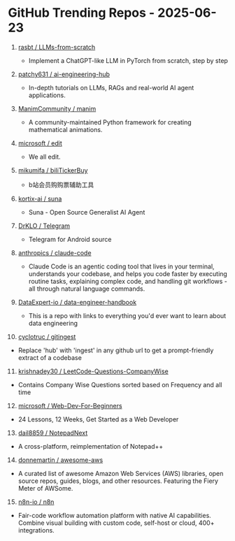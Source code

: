 # GitHub Trending Repos - 2025-06-23

1. [rasbt /    LLMs-from-scratch](https://github.com/rasbt/LLMs-from-scratch)
   - Implement a ChatGPT-like LLM in PyTorch from scratch, step by step

2. [patchy631 /    ai-engineering-hub](https://github.com/patchy631/ai-engineering-hub)
   - In-depth tutorials on LLMs, RAGs and real-world AI agent applications.

3. [ManimCommunity /    manim](https://github.com/ManimCommunity/manim)
   - A community-maintained Python framework for creating mathematical animations.

4. [microsoft /    edit](https://github.com/microsoft/edit)
   - We all edit.

5. [mikumifa /    biliTickerBuy](https://github.com/mikumifa/biliTickerBuy)
   - b站会员购购票辅助工具

6. [kortix-ai /    suna](https://github.com/kortix-ai/suna)
   - Suna - Open Source Generalist AI Agent

7. [DrKLO /    Telegram](https://github.com/DrKLO/Telegram)
   - Telegram for Android source

8. [anthropics /    claude-code](https://github.com/anthropics/claude-code)
   - Claude Code is an agentic coding tool that lives in your terminal, understands your codebase, and helps you code faster by executing routine tasks, explaining complex code, and handling git workflows - all through natural language commands.

9. [DataExpert-io /    data-engineer-handbook](https://github.com/DataExpert-io/data-engineer-handbook)
   - This is a repo with links to everything you'd ever want to learn about data engineering

10. [cyclotruc /    gitingest](https://github.com/cyclotruc/gitingest)
   - Replace 'hub' with 'ingest' in any github url to get a prompt-friendly extract of a codebase

11. [krishnadey30 /    LeetCode-Questions-CompanyWise](https://github.com/krishnadey30/LeetCode-Questions-CompanyWise)
   - Contains Company Wise Questions sorted based on Frequency and all time

12. [microsoft /    Web-Dev-For-Beginners](https://github.com/microsoft/Web-Dev-For-Beginners)
   - 24 Lessons, 12 Weeks, Get Started as a Web Developer

13. [dail8859 /    NotepadNext](https://github.com/dail8859/NotepadNext)
   - A cross-platform, reimplementation of Notepad++

14. [donnemartin /    awesome-aws](https://github.com/donnemartin/awesome-aws)
   - A curated list of awesome Amazon Web Services (AWS) libraries, open source repos, guides, blogs, and other resources. Featuring the Fiery Meter of AWSome.

15. [n8n-io /    n8n](https://github.com/n8n-io/n8n)
   - Fair-code workflow automation platform with native AI capabilities. Combine visual building with custom code, self-host or cloud, 400+ integrations.

